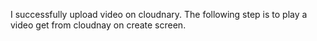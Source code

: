 I successfully upload video on cloudnary. 
The following step is to play a video get from cloudnay on create screen. 
